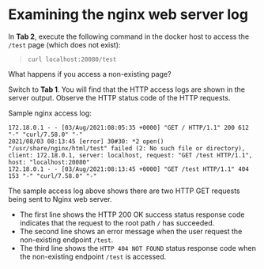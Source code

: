 # Examining the nginx web server log

In <b>Tab 2</b>, execute the following command in the docker host to access the `/test` page (which does not exist):

> `curl localhost:20080/test`

What happens if you access a non-existing page?

Switch to <b>Tab 1</b>. You will find that the HTTP access logs are shown in the server output. 
Observe the HTTP status code of the  HTTP requests.

Sample nginx access log:

```
172.18.0.1 - - [03/Aug/2021:08:05:35 +0000] "GET / HTTP/1.1" 200 612 "-" "curl/7.58.0" "-"
2021/08/03 08:13:45 [error] 30#30: *2 open() "/usr/share/nginx/html/test" failed (2: No such file or directory), client: 172.18.0.1, server: localhost, request: "GET /test HTTP/1.1", host: "localhost:20080"
172.18.0.1 - - [03/Aug/2021:08:13:45 +0000] "GET /test HTTP/1.1" 404 153 "-" "curl/7.58.0" "-"
```

The sample access  log above shows there are two HTTP GET requests being sent to Nginx web server. 
- The first line shows the HTTP 200 OK success status response code indicates that the request to the root path `/` has succeeded. 
- The second line shows an error message when the user request the non-existing endpoint `/test`.
- The third line shows the `HTTP 404 NOT FOUND` status response code when  the non-existing endpoint `/test` is accessed.